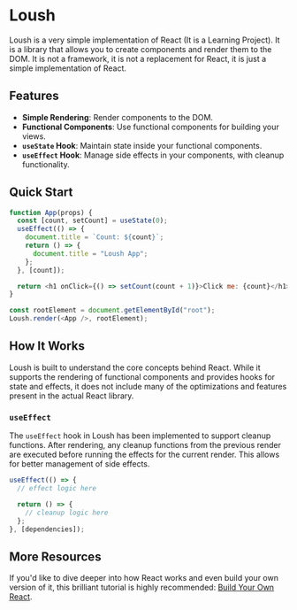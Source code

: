 # Loush

Loush is a very simple implementation of React (It is a Learning Project). It is a library that allows you to create components and render them to the DOM. It is not a framework, it is not a replacement for React, it is just a simple implementation of React.

## Features

- **Simple Rendering**: Render components to the DOM.
- **Functional Components**: Use functional components for building your views.
- **`useState` Hook**: Maintain state inside your functional components.
- **`useEffect` Hook**: Manage side effects in your components, with cleanup functionality.

## Quick Start

```javascript
function App(props) {
  const [count, setCount] = useState(0);
  useEffect(() => {
    document.title = `Count: ${count}`;
    return () => {
      document.title = "Loush App";
    };
  }, [count]);

  return <h1 onClick={() => setCount(count + 1)}>Click me: {count}</h1>;
}

const rootElement = document.getElementById("root");
Loush.render(<App />, rootElement);
```

## How It Works

Loush is built to understand the core concepts behind React. While it supports the rendering of functional components and provides hooks for state and effects, it does not include many of the optimizations and features present in the actual React library.

### `useEffect`

The `useEffect` hook in Loush has been implemented to support cleanup functions. After rendering, any cleanup functions from the previous render are executed before running the effects for the current render. This allows for better management of side effects.

```javascript
useEffect(() => {
  // effect logic here

  return () => {
    // cleanup logic here
  };
}, [dependencies]);
```

## More Resources

If you'd like to dive deeper into how React works and even build your own version of it, this brilliant tutorial is highly recommended: [Build Your Own React](https://pomb.us/build-your-own-react/).
